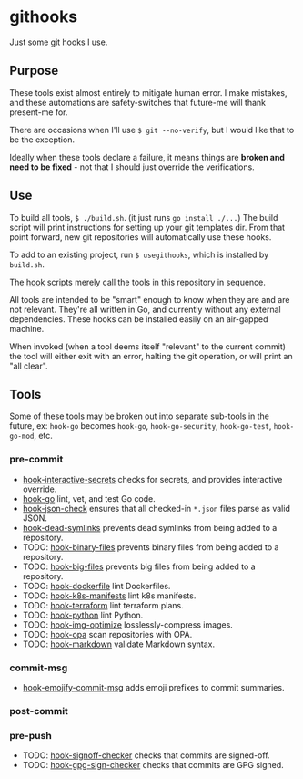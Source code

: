# githooks

Just some git hooks I use.

## Purpose

These tools exist almost entirely to mitigate human error. I make mistakes, and
these automations are safety-switches that future-me will thank present-me for.

There are occasions when I'll use `$ git --no-verify`, but I would like that to
be the exception.

Ideally when these tools declare a failure, it means things are **broken and need
to be fixed** - not that I should just override the verifications.

## Use

To build all tools, `$ ./build.sh`. (it just runs `go install ./...`)
The build script will print instructions for setting up your git templates dir.
From that point forward, new git repositories will automatically use these hooks.

To add to an existing project, run `$ usegithooks`, which is installed by `build.sh`.

The [hook](./hooks) scripts merely call the tools in this repository in sequence.

All tools are intended to be "smart" enough to know when they are and are not
relevant. They're all written in Go, and currently without any external dependencies.
These hooks can be installed easily on an air-gapped machine.

When invoked (when a tool deems itself "relevant" to the current commit) the tool
will either exit with an error, halting the git operation, or will print an
"all clear".

## Tools

Some of these tools may be broken out into separate sub-tools in the future,
ex: `hook-go` becomes `hook-go`, `hook-go-security`, `hook-go-test`, `hook-go-mod`,
etc.

### pre-commit

* [hook-interactive-secrets](./cmd/hook-interactive-secrets) checks for secrets,
and provides interactive override.
* [hook-go](./cmd/hook-go) lint, vet, and test Go code.
* [hook-json-check](./cmd/hook-json-check) ensures that all checked-in `*.json`
files parse as valid JSON.
* [hook-dead-symlinks](./cmd/hook-dead-symlinks) prevents dead symlinks from being
added to a repository.
* TODO: [hook-binary-files](./cmd/hook-binary-files) prevents binary files from being
added to a repository.
* TODO: [hook-big-files](./cmd/hook-big-files) prevents big files from being added
to a repository.
* TODO: [hook-dockerfile](./cmd/hook-dockerfile) lint Dockerfiles.
* TODO: [hook-k8s-manifests](./cmd/hook-k8s-manifests) lint k8s manifests.
* TODO: [hook-terraform](./cmd/hook-terraform) lint terraform plans.
* TODO: [hook-python](./cmd/hook-python) lint Python.
* TODO: [hook-img-optimize](./cmd/hook-img-optimize) losslessly-compress images.
* TODO: [hook-opa](./cmd/hook-opa) scan repositories with OPA.
* TODO: [hook-markdown](./cmd/hook-markdown) validate Markdown syntax.


### commit-msg

* [hook-emojify-commit-msg](./cmd/hook-emojify-commit-msg) adds emoji prefixes to
commit summaries.

### post-commit

### pre-push

* TODO: [hook-signoff-checker](./cmd/hook-signoff-checker) checks that commits are signed-off.
* TODO: [hook-gpg-sign-checker](./cmd/hook-gpg-sign-checker) checks that commits are
GPG signed.
